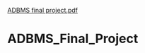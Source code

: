 [ADBMS final project.pdf](https://github.com/indira654/ADBMS_Final_Project/files/13669804/ADBMS.final.project.pdf)
# ADBMS_Final_Project
